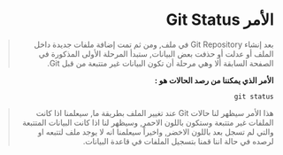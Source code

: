 <div dir="rtl">

# الأمر Git Status

> بعد إنشاء Git Repository في ملف, ومن ثم تمت إضافة ملفات جديدة داخل الملف أو عدلت أو حذفت بعض البيانات, ستبدأ المرحلة الأولى المذكورة في الصفحة السابقة ألا وهي مرحلة أن تكون البيانات غير متتبعة من قبل Git.

**الأمر الذي يمكننا من رصد الحالات  هو :**

`git status`

> هذا الأمر سيظهر لنا حالات Git عند تغيير الملف بطريقة ما, سيعلمنا اذا كانت الملفات غير متتبعة وستكون باللون الاحمر, وسيظهر لنا اذا كانت البيانات المتتبعة والتي لم تسجل بعد باللون الاخضر, واخيراً سيعلمنا انه لا يوجد ملف لتتبعه او لرصده في حالة اننا قمنا بتسجيل الملفات في قاعدة البيانات.

</div>